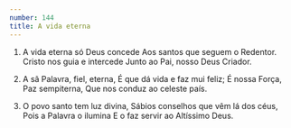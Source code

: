 ```yaml
---
number: 144
title: A vida eterna
---
```


1. A vida eterna só Deus concede
  Aos santos que seguem o Redentor.
  Cristo nos guia e intercede
  Junto ao Pai, nosso Deus Criador.

2. A sã Palavra, fiel, eterna,
  É que dá vida e faz mui feliz;
  É nossa Força, Paz sempiterna,
  Que nos conduz ao celeste país.

3. O povo santo tem luz divina,
  Sábios conselhos que vêm lá dos céus,
  Pois a Palavra o ilumina
  E o faz servir ao Altíssimo Deus.
